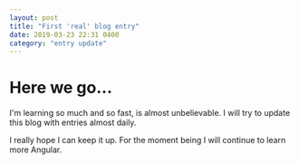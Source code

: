 ```yaml
---
layout: post
title: "First 'real' blog entry"
date: 2019-03-23 22:31 0400
category: "entry update"
---
```


<h1>
Here we go...
</h1>

<p>
I'm learning so much and so fast, is almost unbelievable. I will try to update this blog with entries almost daily. </p>

<p>I really hope I can keep it up. For the moment being I will continue to learn more Angular.</p>